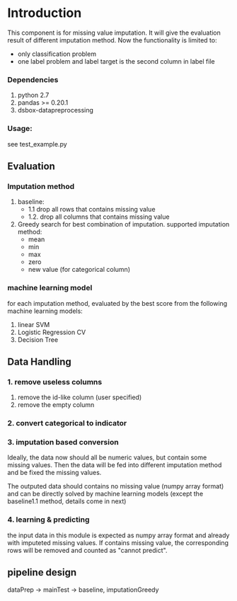 # Introduction
This component is for missing value imputation. It will give the evaluation result of different imputation method. Now the functionality is limited to:

* only classification problem
* one label problem and label target is the second column in label file

### Dependencies
1. python 2.7
2. pandas >= 0.20.1
3. dsbox-datapreprocessing

### Usage:
see test_example.py



## Evaluation
### Imputation method
1. baseline:
	- 1.1 drop all rows that contains missing value
	- 1.2. drop all columns that contains missing value
2. Greedy search for best combination of imputation. supported imputation method:
	- mean
	- min
	- max
	- zero
	- new value (for categorical column)

### machine learning model
for each imputation method, evaluated by the best score from the following machine learning models:

1. linear SVM
2. Logistic Regression CV
3. Decision Tree
	
	
## Data Handling
### 1. remove useless columns
1. remove the id-like column (user specified)
2. remove the empty column

### 2. convert categorical to indicator
### 3. imputation based conversion
Ideally, the data now should all be numeric values, but contain some missing values. Then the data will be fed into different imputation method and be fixed the missing values. 

The outputed data should contains no missing value (numpy array format) and can be directly solved by machine learning models (except the baseline1.1 method, details come in next)

### 4. learning & predicting
the input data in this module is expected as numpy array format and already with imputeted missing values. If contains missing value, the corresponding rows will be removed and counted as "cannot predict".



## pipeline design
dataPrep -> mainTest -> baseline, imputationGreedy
